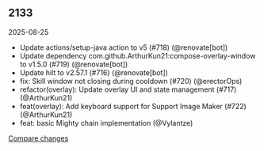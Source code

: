 ## 2133
2025-08-25
- Update actions/setup-java action to v5 (#718) (@renovate[bot])
- Update dependency com.github.ArthurKun21:compose-overlay-window to v1.5.0 (#719) (@renovate[bot])
- Update hilt to v2.57.1 (#716) (@renovate[bot])
- fix: Skill window not closing during cooldown (#720) (@erectorOps)
- refactor(overlay): Update overlay UI and state management (#717) (@ArthurKun21)
- feat(overlay): Add keyboard support for Support Image Maker (#722) (@ArthurKun21)
- feat: basic Mighty chain implementation (@Vylantze)

[Compare changes](https://github.com/ArthurKun21/fga-preview/compare/735e550e...64db6921)
